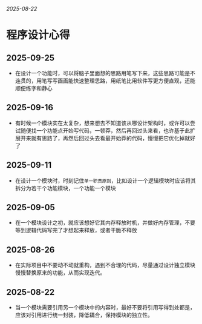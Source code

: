 *2025-08-22*

# 程序设计心得

## 2025-09-25

- 在设计一个功能时，可以将脑子里面想的思路用笔写下来，这些思路可能是不连贯的，用笔写写画画能快速整理思路，用纸笔比用软件写更方便直观，还能顺便练字和静心

## 2025-09-16

- 有时候一个模块实在太复杂，想来想去不知道该从哪设计架构时，或许可以尝试随便找一个功能点开始写代码，一顿莽，然后再回过头来看，也许基于此扩展开来就有思路了，再然后回过头去看最开始莽的代码，慢慢把它优化掉就好了

## 2025-09-11

- 在设计一个模块时，时刻记住`单一职责原则`，比如设计一个逻辑模块时应该将其拆分为若干个功能模块，一个功能一个模块

## 2025-09-05

- 在一个模块设计之初，就应该想好它其内存释放时机，并做好内存管理，不要等到逻辑代码写完了才想起来释放，或者干脆不释放

## 2025-08-26

- 在实际项目中不要动不动就重构，遇到不合理的代码，尽量通过设计独立模块慢慢替换原来的功能，从而实现迭代。

## 2025-08-22

- 当一个模块需要引用另一个模块中的内容时，最好不要将引用写得到处都是，应该对引用进行统一封装，降低耦合，保持模块的独立性。